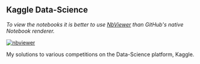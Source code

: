 ## Kaggle Data-Science

_To view the notebooks it is better to use [NbViewer](https://nbviewer.jupyter.org/github/ismand95/Kaggle/tree/main/) than GitHub's native Notebook renderer._

[![nbviewer](https://raw.githubusercontent.com/jupyter/design/master/logos/Badges/nbviewer_badge.svg)](https://nbviewer.jupyter.org/github/ismand95/Kaggle/tree/main/)

My solutions to various competitions on the Data-Science platform, Kaggle.

